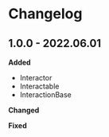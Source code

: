# Changelog

## 1.0.0 - 2022.06.01

**Added**

* Interactor
* Interactable
* InteractionBase

**Changed**

**Fixed**
